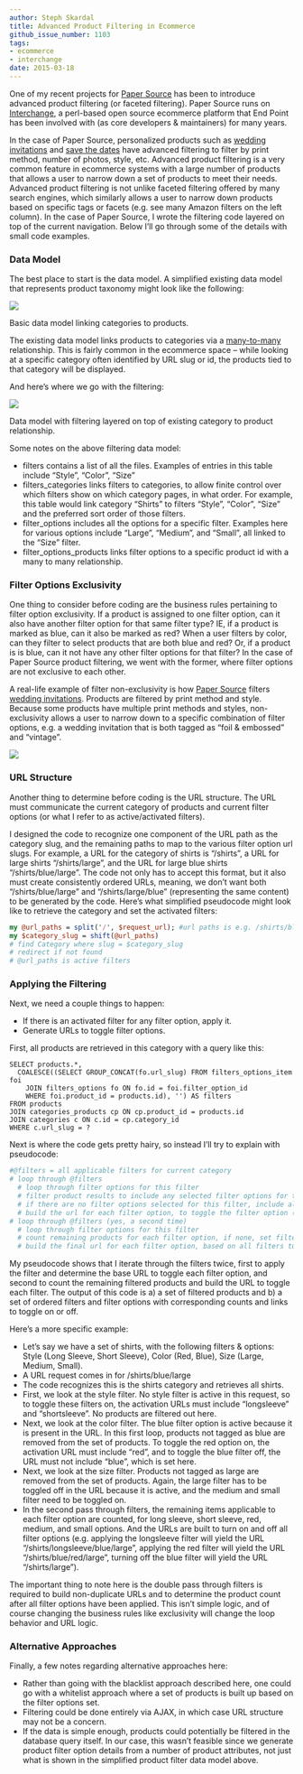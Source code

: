 ```yaml
---
author: Steph Skardal
title: Advanced Product Filtering in Ecommerce
github_issue_number: 1103
tags:
- ecommerce
- interchange
date: 2015-03-18
---
```


One of my recent projects for [Paper Source](https://www.papersource.com/) has been to introduce advanced product filtering (or faceted filtering). Paper Source runs on [Interchange](http://www.icdevgroup.org/i/dev), a perl-based open source ecommerce platform that End Point has been involved with (as core developers & maintainers) for many years.

In the case of Paper Source, personalized products such as [wedding invitations](https://www.papersource.com/personalized/wedding-invitations.html) and [save the dates](https://www.papersource.com/personalized/wedding-save-the-dates/photo-save-the-dates.html) have advanced filtering to filter by print method, number of photos, style, etc. Advanced product filtering is a very common feature in ecommerce systems with a large number of products that allows a user to narrow down a set of products to meet their needs. Advanced product filtering is not unlike faceted filtering offered by many search engines, which similarly allows a user to narrow down products based on specific tags or facets (e.g. see many Amazon filters on the left column). In the case of Paper Source, I wrote the filtering code layered on top of the current navigation. Below I’ll go through some of the details with small code examples.

### Data Model

The best place to start is the data model. A simplified existing data model that represents product taxonomy might look like the following:

<img border="0" src="/blog/2015/03/advanced-product-filtering-in-ecommerce/image-0.png"/>

Basic data model linking categories to products.

The existing data model links products to categories via a [many-to-many](https://en.wikipedia.org/wiki/Many-to-many_%28data_model%29) relationship. This is fairly common in the ecommerce space – while looking at a specific category often identified by URL slug or id, the products tied to that category will be displayed.

And here’s where we go with the filtering:

<img border="0" src="/blog/2015/03/advanced-product-filtering-in-ecommerce/image-1.png"/>

Data model with filtering layered on top of existing category to product relationship.

Some notes on the above filtering data model:

- filters contains a list of all the files. Examples of entries in this table include “Style”, “Color”, “Size”
- filters_categories links filters to categories, to allow finite control over which filters show on which category pages, in what order. For example, this table would link category “Shirts” to filters “Style”, “Color”, “Size” and the preferred sort order of those filters.
- filter_options includes all the options for a specific filter. Examples here for various options include “Large”, “Medium”, and “Small”, all linked to the “Size” filter.
- filter_options_products links filter options to a specific product id with a many to many relationship.

### Filter Options Exclusivity

One thing to consider before coding are the business rules pertaining to filter option exclusivity. If a product is assigned to one filter option, can it also have another filter option for that same filter type? IE, if a product is marked as blue, can it also be marked as red? When a user filters by color, can they filter to select products that are both blue and red? Or, if a product is is blue, can it not have any other filter options for that filter? In the case of Paper Source product filtering, we went with the former, where filter options are not exclusive to each other.

A real-life example of filter non-exclusivity is how [Paper Source](https://www.papersource.com/) filters [wedding invitations](https://www.papersource.com/personalized/wedding-invitations.html). Products are filtered by print method and style. Because some products have multiple print methods and styles, non-exclusivity allows a user to narrow down to a specific combination of filter options, e.g. a wedding invitation that is both tagged as “foil & embossed” and “vintage”.

<img border="0" src="/blog/2015/03/advanced-product-filtering-in-ecommerce/image-2.png"/>

### URL Structure

Another thing to determine before coding is the URL structure. The URL must communicate the current category of products and current filter options (or what I refer to as active/activated filters).

I designed the code to recognize one component of the URL path as the category slug, and the remaining paths to map to the various filter option url slugs. For example, a URL for the category of shirts is “/shirts”, a URL for large shirts “/shirts/large”, and the URL for large blue shirts “/shirts/blue/large”. The code not only has to accept this format, but it also must create consistently ordered URLs, meaning, we don’t want both “/shirts/blue/large” and “/shirts/large/blue” (representing the same content) to be generated by the code. Here’s what simplified pseudocode might look like to retrieve the category and set the activated filters:

```perl
my @url_paths = split('/', $request_url); #url paths is e.g. /shirts/blue/large
my $category_slug = shift(@url_paths)
# find Category where slug = $category_slug
# redirect if not found
# @url_paths is active filters
```

### Applying the Filtering

Next, we need a couple things to happen:

- If there is an activated filter for any filter option, apply it.
- Generate URLs to toggle filter options.

First, all products are retrieved in this category with a query like this:

```plain
SELECT products.*,
  COALESCE((SELECT GROUP_CONCAT(fo.url_slug) FROM filters_options_item foi
    JOIN filters_options fo ON fo.id = foi.filter_option_id
    WHERE foi.product_id = products.id), '') AS filters
FROM products
JOIN categories_products cp ON cp.product_id = products.id
JOIN categories c ON c.id = cp.category_id
WHERE c.url_slug = ?
```

Next is where the code gets pretty hairy, so instead I’ll try to explain with pseudocode:

```perl
#@filters = all applicable filters for current category
# loop through @filters
  # loop through filter options for this filter
  # filter product results to include any selected filter options for this filter
  # if there are no filter options selected for this filter, include all products
  # build the url for each filter option, to toggle the filter option (on or off)
# loop through @filters (yes, a second time)
  # loop through filter options for this filter
  # count remaining products for each filter option, if none, set filter option to inactive
  # build the final url for each filter option, based on all filters turned on and off
```

My pseudocode shows that I iterate through the filters twice, first to apply the filter and determine the base URL to toggle each filter option, and second to count the remaining filtered products and build the URL to toggle each filter. The output of this code is a) a set of filtered products and b) a set of ordered filters and filter options with corresponding counts and links to toggle on or off.

Here’s a more specific example:

- Let’s say we have a set of shirts, with the following filters & options: Style (Long Sleeve, Short Sleeve), Color (Red, Blue), Size (Large, Medium, Small).
- A URL request comes in for /shirts/blue/large
- The code recognizes this is the shirts category and retrieves all shirts.
- First, we look at the style filter. No style filter is active in this request, so to toggle these filters on, the activation URLs must include “longsleeve” and “shortsleeve”. No products are filtered out here.
- Next, we look at the color filter. The blue filter option is active because it is present in the URL. In this first loop, products not tagged as blue are removed from the set of products. To toggle the red option on, the activation URL must include “red”, and to toggle the blue filter off, the URL must not include “blue”, which is set here.
- Next, we look at the size filter. Products not tagged as large are removed from the set of products. Again, the large filter has to be toggled off in the URL because it is active, and the medium and small filter need to be toggled on.
- In the second pass through filters, the remaining items applicable to each filter option are counted, for long sleeve, short sleeve, red, medium, and small options. And the URLs are built to turn on and off all filter options (e.g. applying the longsleeve filter will yield the URL “/shirts/longsleeve/blue/large”, applying the red filter will yield the URL “/shirts/blue/red/large”, turning off the blue filter will yield the URL “/shirts/large”).

The important thing to note here is the double pass through filters is required to build non-duplicate URLs and to determine the product count after all filter options have been applied. This isn’t simple logic, and of course changing the business rules like exclusivity will change the loop behavior and URL logic.

### Alternative Approaches

Finally, a few notes regarding alternative approaches here:

- Rather than going with the blacklist approach described here, one could go with a whitelist approach where a set of products is built up based on the filter options set.
- Filtering could be done entirely via AJAX, in which case URL structure may not be a concern.
- If the data is simple enough, products could potentially be filtered in the database query itself. In our case, this wasn’t feasible since we generate product filter option details from a number of product attributes, not just what is shown in the simplified product filter data model above.
